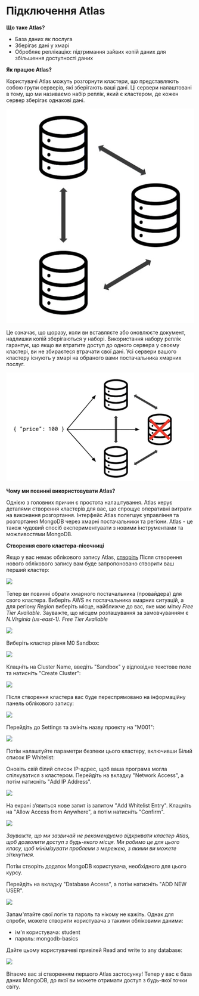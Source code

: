 
# Підключення Atlas

**Що таке Atlas?**

- База даних як послуга
- Зберігає дані у хмарі
- Обробляє реплікацію: підтримання зайвих копій даних для збільшення доступності даних

**Як працює Atlas?**

Користувачі Atlas можуть розгорнути кластери, що представляють собою групи серверів, які зберігають ваші дані.
Ці сервери налаштовані в тому, що ми називаємо набір реплік, який є кластером, де кожен сервер зберігає однакові дані.

![](https://github.com/BeefMILF/MongoDB-tutorial/raw/master/doc/photos/cluster.jpg)

Це означає, що щоразу, коли ви вставляєте або оновлюєте документ, надлишки копій зберігаються у наборі.
Використання набору реплік гарантує, що якщо ви втратите доступ до одного сервера у своєму кластері, ви не збираєтеся втрачати свої дані.
Усі сервери вашого кластеру існують у хмарі на обраного вами постачальника хмарних послуг.

![](https://github.com/BeefMILF/MongoDB-tutorial/raw/master/doc/photos/cluster-lose.jpg)

**Чому ми повинні використовувати Atlas?**

Однією з головних причин є простота налаштування.
Atlas керує деталями створення кластерів для вас, що спрощує оперативні витрати на виконання розгортання.
Інтерфейс Atlas полегшує управління та розгортання MongoDB через хмарні постачальники та регіони.
Atlas - це також чудовий спосіб експериментувати з новими інструментами та можливостями MongoDB.

**Створення свого кластера-пісочниці**

Якщо у вас немає облікового запису Atlas, [створіть](https://www.mongodb.com/university-signup)
Після створення нового облікового запису вам буде запропоновано створити ваш перший кластер:

![](https://university-courses.s3.amazonaws.com/M001/cluster_create.png)

Тепер ви повинні обрати хмарного постачальника (провайдера) для свого кластера. 
Виберіть AWS як постачальника хмарних ситуацій, а для регіону _Region_ виберіть місце, найближче до вас, яке має мітку _Free Tier Available_. Зауважте, що місцем розташування за замовчуванням є _N.Virginia (us-east-1). Free Tier Available_

![](https://s3.amazonaws.com/university-courses/m220/cluster_provider.png)

Виберіть кластер рівня M0 Sandbox:

![](https://university-courses.s3.amazonaws.com/M001/cluster_tier.png)

Клацніть на Cluster Name, введіть "Sandbox" у відповідне текстове поле та натисніть "Create Cluster":

![](https://university-courses.s3.amazonaws.com/M001/m001_cluster_name.png)

Після створення кластера вас буде переспрямовано на інформаційну панель облікового запису:

![](https://university-courses.s3.amazonaws.com/M001/account_dashboard.png)

Перейдіть до Settings та змініть назву проекту на "M001":

![](https://university-courses.s3.amazonaws.com/M001/m001_project_rename.png)

Потім налаштуйте параметри безпеки цього кластеру, включивши Білий список IP Whitelist:

Оновіть свій білий список IP-адрес, щоб ваша програма могла спілкуватися з кластером. Перейдіть на вкладку "Network Access", а потім натисніть "Add IP Address".

![](https://university-courses.s3.amazonaws.com/M001/m001_ip_whitelisting0.png)

На екрані з’явиться нове запит із запитом "Add Whitelist Entry". Клацніть на "Allow Access from Anywhere", а потім натисніть "Confirm".

![](https://university-courses.s3.amazonaws.com/M001/m001_ip_whitelisting.png)

_Зауважте, що ми зазвичай не рекомендуємо відкривати кластер Atlas, щоб дозволити доступ з будь-якого місця. Ми робимо це для цього класу, щоб мінімізувати проблеми з мережею, з якими ви можете зіткнутися._

Потім створіть додаток MongoDB користувача, необхідного для цього курсу.

Перейдіть на вкладку "Database Access", а потім натисніть "ADD NEW USER".

![](https://university-courses.s3.amazonaws.com/M001/m001_user0.png)

Запам'ятайте свої логін та пароль та нікому не кажіть. Однак для спроби, можете створити користувача з такими обліковими даними:

- ім'я користувача: student
- пароль: mongodb-basics

Дайте цьому користувачеві привілей Read and write to any database:

![](https://s3.amazonaws.com/university-courses/M001/m001_user.png)

Вітаємо вас зі створенням першого Atlas застосунку! Тепер у вас є база даних MongoDB, до якої ви можете отримати доступ з будь-якої точки світу.

